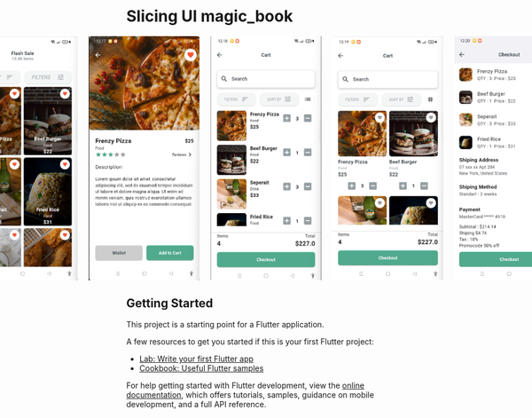 # Slicing UI magic_book

<div style="display: flex; justify-content: center; gap: 20px;">
  <img src="assets/readme/1.splash.png" alt="Alt Text" width="200"/>
  <img src="assets/readme/2.login.png" alt="Alt Text" width="200"/>
  <img src="assets/readme/3.signUp.png" alt="Alt Text" width="200"/>

   <img src="assets/readme/4.forgotPassword.png" alt="Alt Text" width="200"/>
    <img src="assets/readme/5.dashboard.png" alt="Alt Text" width="200"/>
     <img src="assets/readme/6.flashSale.png" alt="Alt Text" width="200"/>
      <img src="assets/readme/7.detilProduct.png" alt="Alt Text" width="200"/>
       <img src="assets/readme/8.cart.png" alt="Alt Text" width="200"/>
        <img src="assets/readme/9cart2.png" alt="Alt Text" width="200"/>
         <img src="assets/readme/10.Checkout.png" alt="Alt Text" width="200"/>
<img src="assets/readme/11.orderList.png" alt="Alt Text" width="200"/>
<img src="assets/readme/12.checoutDetail.png" alt="Alt Text" width="200"/>
<img src="assets/readme/13.profile.png" alt="Alt Text" width="200"/>
<img src="assets/readme/14.editProfile.png" alt="Alt Text" width="200"/>
<img src="assets/readme/15.changePassword.png" alt="Alt Text" width="200"/>
         
</div>

## Getting Started

This project is a starting point for a Flutter application.

A few resources to get you started if this is your first Flutter project:

- [Lab: Write your first Flutter app](https://docs.flutter.dev/get-started/codelab)
- [Cookbook: Useful Flutter samples](https://docs.flutter.dev/cookbook)

For help getting started with Flutter development, view the
[online documentation](https://docs.flutter.dev/), which offers tutorials,
samples, guidance on mobile development, and a full API reference.
